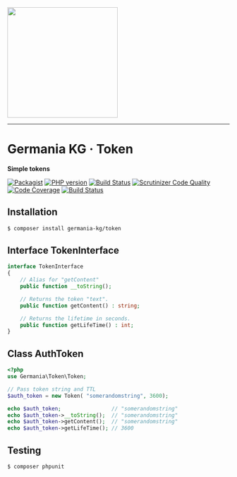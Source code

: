 <img src="https://static.germania-kg.com/logos/ga-logo-2016-web.svgz" width="250px">

------


# Germania KG · Token

**Simple tokens**

[![Packagist](https://img.shields.io/packagist/v/germania-kg/token.svg?style=flat)](https://packagist.org/packages/germania-kg/token)
[![PHP version](https://img.shields.io/packagist/php-v/germania-kg/token.svg)](https://packagist.org/packages/germania-kg/token)
[![Build Status](https://img.shields.io/travis/GermaniaKG/Token.svg?label=Travis%20CI)](https://travis-ci.org/GermaniaKG/Token)
[![Scrutinizer Code Quality](https://scrutinizer-ci.com/g/GermaniaKG/Token/badges/quality-score.png?b=master)](https://scrutinizer-ci.com/g/GermaniaKG/Token/?branch=master)
[![Code Coverage](https://scrutinizer-ci.com/g/GermaniaKG/Token/badges/coverage.png?b=master)](https://scrutinizer-ci.com/g/GermaniaKG/Token/?branch=master)
[![Build Status](https://scrutinizer-ci.com/g/GermaniaKG/Token/badges/build.png?b=master)](https://scrutinizer-ci.com/g/GermaniaKG/Token/build-status/master)




## Installation

```bash
$ composer install germania-kg/token
```



## Interface TokenInterface

```php
interface TokenInterface
{
    // Alias for "getContent"
    public function __toString();

    // Returns the token "text".
  	public function getContent() : string;

    // Returns the lifetime in seconds.
    public function getLifeTime() : int;
}
```



## Class AuthToken 

```php
<?php
use Germania\Token\Token;

// Pass token string and TTL
$auth_token = new Token( "somerandomstring", 3600);

echo $auth_token;                // "somerandomstring"
echo $auth_token->__toString();  // "somerandomstring"  
echo $auth_token->getContent();  // "somerandomstring"  
echo $auth_token->getLifeTime(); // 3600
```



## Testing

```bash
$ composer phpunit
```


